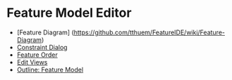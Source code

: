 # Feature Model Editor

* [Feature Diagram] (https://github.com/tthuem/FeatureIDE/wiki/Feature-Diagram)
* [Constraint Dialog](https://github.com/tthuem/FeatureIDE/wiki/Constraint-Dialog)
* [Feature Order](https://github.com/tthuem/FeatureIDE/wiki/Feature-Order)
* [Edit Views](https://github.com/tthuem/FeatureIDE/wiki/Edit-Views)
* [Outline: Feature Model](https://github.com/tthuem/FeatureIDE/wiki/Outline-Feature-Model)
